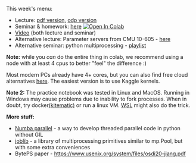 
This week's menu:
* Lecture: [pdf version](./slides.pdf), [odp version](./slides.odp)
* Seminar & homework: [here](./practice.ipynb) [![Open In Colab](https://colab.research.google.com/assets/colab-badge.svg)](https://colab.research.google.com/github/mryab/efficient-dl-systems/blob/main/week04_distributed/practice.ipynb)
* [Video](https://disk.yandex.ru/i/925ihyugBYxJDg) (both lecture and seminar)
* Alternative lecture: Parameter servers from CMU 10-605 - [here](https://www.youtube.com/watch?v=N241lmq5mqk)
* Alternative seminar: python multiprocessing - [playlist](https://www.youtube.com/watch?v=RR4SoktDQAw&list=PL5tcWHG-UPH3SX16DI6EP1FlEibgxkg_6)
 
__Note:__ while you *can* do the entire thing in colab, we recommend using a node with at least 4 cpus to better "feel" the difference :)

Most modern PCs already have 4+ cores, but you can also find free cloud alternatives [here](https://www.dataschool.io/cloud-services-for-jupyter-notebook/).
The easiest version is to use Kaggle kernels.

__Note 2:__ The practice notebook was tested in Linux and MacOS. Running in Windows may cause problems due to inability to fork processes. When in doubt, try docker[(kitematic)](https://kitematic.com/) or run a linux VM. [WSL](https://docs.microsoft.com/en-us/windows/wsl/install-win10) might also do the trick.

__More stuff:__
* [Numba parallel](https://numba.pydata.org/numba-doc/dev/user/parallel.html) - a way to develop threaded parallel code in python without GIL
* [joblib](https://joblib.readthedocs.io/) - a library of multiprocessing primitives similar to mp.Pool, but with some extra conveniences
* BytePS paper - https://www.usenix.org/system/files/osdi20-jiang.pdf
